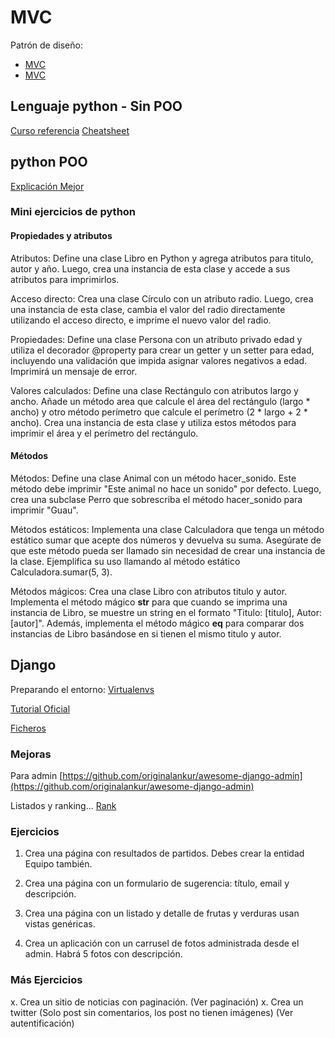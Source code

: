 # MVC

Patrón de diseño:

- [MVC](https://es.wikipedia.org/wiki/Modelo%E2%80%93vista%E2%80%93controlador)
- [MVC](https://www.geeksforgeeks.org/mvc-framework-introduction/)


## Lenguaje python - Sin POO

[Curso referencia](https://aprendepython.es/)
[Cheatsheet](https://quickref.me/python.html)

## python POO

[Explicación Mejor](https://ellibrodepython.com/programacion-orientada-a-objetos-python)

### Mini ejercicios de python

#### Propiedades y atributos

Atributos: Define una clase Libro en Python y agrega atributos para titulo, autor y año. Luego, crea una instancia de esta clase y accede a sus atributos para imprimirlos.

Acceso directo: Crea una clase Círculo con un atributo radio. Luego, crea una instancia de esta clase, cambia el valor del radio directamente utilizando el acceso directo, e imprime el nuevo valor del radio.

Propiedades: Define una clase Persona con un atributo privado edad y utiliza el decorador @property para crear un getter y un setter para edad, incluyendo una validación que impida asignar valores negativos a edad. Imprimirá un mensaje de error.

Valores calculados: Define una clase Rectángulo con atributos largo y ancho. Añade un método area que calcule el área del rectángulo (largo * ancho) y otro método perímetro que calcule el perímetro (2 * largo + 2 * ancho). Crea una instancia de esta clase y utiliza estos métodos para imprimir el área y el perímetro del rectángulo.

#### Métodos

Métodos: Define una clase Animal con un método hacer_sonido. Este método debe imprimir "Este animal no hace un sonido" por defecto. Luego, crea una subclase Perro que sobrescriba el método hacer_sonido para imprimir "Guau".

Métodos estáticos: Implementa una clase Calculadora que tenga un método estático sumar que acepte dos números y devuelva su suma. Asegúrate de que este método pueda ser llamado sin necesidad de crear una instancia de la clase. Ejemplifica su uso llamando al método estático Calculadora.sumar(5, 3).

Métodos mágicos: Crea una clase Libro con atributos titulo y autor. Implementa el método mágico __str__ para que cuando se imprima una instancia de Libro, se muestre un string en el formato "Titulo: [titulo], Autor: [autor]". Además, implementa el método mágico __eq__ para comparar dos instancias de Libro basándose en si tienen el mismo titulo y autor.

## Django

Preparando el entorno: [Virtualenvs](https://virtualenvwrapper.readthedocs.io/en/latest/#)

[Tutorial Oficial](https://www.djangoproject.com/)

[Ficheros](https://docs.djangoproject.com/es/5.0/topics/files/)

### Mejoras

Para admin [https://github.com/originalankur/awesome-django-admin](https://github.com/originalankur/awesome-django-admin)

Listados y ranking... [Rank](https://djangopackages.org/)


### Ejercicios

1. Crea una página con resultados de partidos. Debes crear la entidad Equipo también.

2. Crea una página con un formulario de sugerencia: título, email y descripción.

3. Crea una página con un listado y detalle de frutas y verduras usan vistas genéricas.

4. Crea un aplicación con un carrusel de fotos administrada desde el admin. Habrá 5 fotos con descripción.


### Más Ejercicios

x. Crea un sitio de noticias con paginación. (Ver paginación)
x. Crea un twitter (Solo post sin comentarios, los post no tienen imágenes) (Ver autentificación)